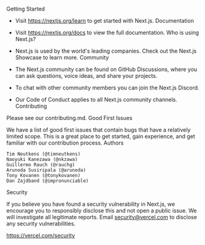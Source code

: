 Getting Started

- Visit https://nextjs.org/learn to get started with Next.js.
Documentation

- Visit https://nextjs.org/docs to view the full documentation.
Who is using Next.js?

- Next.js is used by the world's leading companies. Check out the Next.js Showcase to learn more.
Community

- The Next.js community can be found on GitHub Discussions, where you can ask questions, voice ideas, and share your projects.

- To chat with other community members you can join the Next.js Discord.

- Our Code of Conduct applies to all Next.js community channels.
Contributing

Please see our contributing.md.
Good First Issues

We have a list of good first issues that contain bugs that have a relatively limited scope. This is a great place to get started, gain experience, and get familiar with our contribution process.
Authors

    Tim Neutkens (@timneutkens)
    Naoyuki Kanezawa (@nkzawa)
    Guillermo Rauch (@rauchg)
    Arunoda Susiripala (@arunoda)
    Tony Kovanen (@tonykovanen)
    Dan Zajdband (@impronunciable)

Security

If you believe you have found a security vulnerability in Next.js, we encourage you to responsibly disclose this and not open a public issue. We will investigate all legitimate reports. Email security@vercel.com to disclose any security vulnerabilities.

https://vercel.com/security
